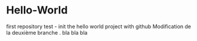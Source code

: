 # Hello-World
first repository test - init the hello world project with github
Modification de la deuxième branche . bla bla bla
